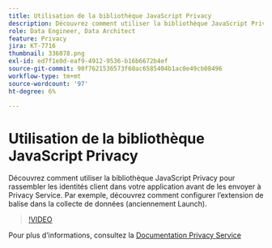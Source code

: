 ```yaml
---
title: Utilisation de la bibliothèque JavaScript Privacy
description: Découvrez comment utiliser la bibliothèque JavaScript Privacy pour rassembler les identités client dans votre application avant de les envoyer à Privacy Service. Par exemple, découvrez comment configurer l’extension de balise dans la collecte de données (anciennement Launch).
role: Data Engineer, Data Architect
feature: Privacy
jira: KT-7716
thumbnail: 336078.png
exl-id: ed7f1e0d-eaf9-4912-9536-b16b6672b4ef
source-git-commit: 90f7621536573f60ac6585404b1ac0e49cb08496
workflow-type: tm+mt
source-wordcount: '97'
ht-degree: 6%

---
```



# Utilisation de la bibliothèque JavaScript Privacy

Découvrez comment utiliser la bibliothèque JavaScript Privacy pour rassembler les identités client dans votre application avant de les envoyer à Privacy Service. Par exemple, découvrez comment configurer l’extension de balise dans la collecte de données (anciennement Launch).

>[!VIDEO](https://video.tv.adobe.com/v/336078?quality=12&learn=on)

Pour plus d’informations, consultez la [Documentation Privacy Service](https://experienceleague.adobe.com/docs/experience-platform/privacy/home.html?lang=fr)
